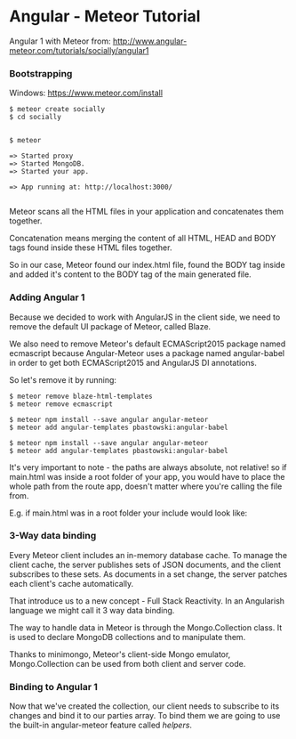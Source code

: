 # Angular - Meteor Tutorial

Angular 1 with Meteor from: http://www.angular-meteor.com/tutorials/socially/angular1

### Bootstrapping

Windows: https://www.meteor.com/install 

```
$ meteor create socially
$ cd socially


$ meteor

=> Started proxy
=> Started MongoDB.
=> Started your app.

=> App running at: http://localhost:3000/


```

Meteor scans all the HTML files in your application and concatenates them together.

Concatenation means merging the content of all HTML, HEAD and BODY tags found inside these HTML files together.

So in our case, Meteor found our index.html file, found the BODY tag inside and added it's content to the BODY tag of the main generated file.


### Adding Angular 1

Because we decided to work with AngularJS in the client side, we need to remove the default UI package of Meteor, called Blaze.

We also need to remove Meteor's default ECMAScript2015 package named ecmascript because Angular-Meteor uses a package named angular-babel in order to get both ECMAScript2015 and AngularJS DI annotations.

So let's remove it by running:
```
$ meteor remove blaze-html-templates
$ meteor remove ecmascript

$ meteor npm install --save angular angular-meteor
$ meteor add angular-templates pbastowski:angular-babel

$ meteor npm install --save angular angular-meteor
$ meteor add angular-templates pbastowski:angular-babel

```

It's very important to note - the paths are always absolute, not relative! so if main.html was inside a root folder of your app, 
you would have to place the whole path from the route app, doesn't matter where you're calling the file from.

E.g. if main.html was in a root folder your include would look like:
<div ng-include="'main.html'"></div>

### 3-Way data binding

Every Meteor client includes an in-memory database cache. To manage the client cache, the server publishes sets of JSON documents,
 and the client subscribes to these sets. As documents in a set change, the server patches each client's cache automatically.

That introduce us to a new concept - Full Stack Reactivity. In an Angularish language we might call it 3 way data binding.

The way to handle data in Meteor is through the Mongo.Collection class. It is used to declare MongoDB collections and to manipulate them.

Thanks to minimongo, Meteor's client-side Mongo emulator, Mongo.Collection can be used from both client and server code.

### Binding to Angular 1

Now that we've created the collection, our client needs to subscribe to its changes and bind it to our parties array.
To bind them we are going to use the built-in angular-meteor feature called *helpers*.

